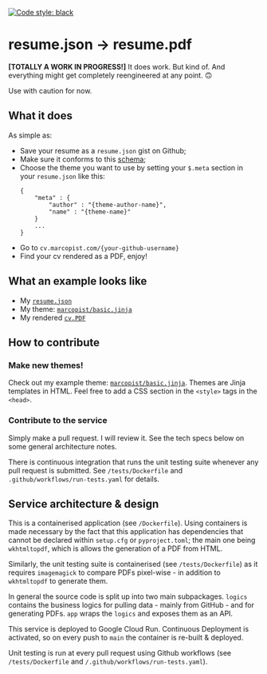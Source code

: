 [![Code style: black](https://img.shields.io/badge/code%20style-black-000000.svg)](https://github.com/psf/black)

# resume.json → resume.pdf

**[TOTALLY A WORK IN PROGRESS!]** It does work. But kind of. And everything might get completely reengineered at any point. 🙃

Use with caution for now.

## What it does
As simple as:
- Save your resume as a `resume.json` gist on Github;
- Make sure it conforms to this [schema](https://raw.githubusercontent.com/jsonresume/resume-schema/master/schema.json);
- Choose the theme you want to use by setting your `$.meta` section in your `resume.json` like this:
    ```
    {
        "meta" : {
            "author" : "{theme-author-name}",
            "name" : "{theme-name}"
        }
        ...
    }
    ```
- Go to `cv.marcopist.com/{your-github-username}`
- Find your cv rendered as a PDF, enjoy!

## What an example looks like
- My [`resume.json`](https://gist.githubusercontent.com/marcopist/619a7ed8bbcde6efa7df28e509d319e7/raw/resume.json)
- My theme: [`marcopist/basic.jinja`](https://gist.githubusercontent.com/marcopist/1e390f2df03cad92ba21ae78129f679d/raw/basic.jinja)
- My rendered [`cv.PDF`](https://json-resume-to-PDF-7dkwlpyqqa-ew.a.run.app/marcopist)

## How to contribute

### Make new themes!
Check out my example theme: [`marcopist/basic.jinja`](https://gist.githubusercontent.com/marcopist/1e390f2df03cad92ba21ae78129f679d/raw/basic.jinja). Themes are Jinja templates in HTML. Feel free to add a CSS section in the `<style>` tags in the `<head>`.

### Contribute to the service
Simply make a pull request. I will review it. See the tech specs below on some general architecture notes.

There is continuous integration that runs the unit testing suite whenever any pull request is submitted. See `/tests/Dockerfile` and `.github/workflows/run-tests.yaml` for details.


## Service architecture & design

This is a containerised application (see `/Dockerfile`). Using containers is made necessary by the fact that this application has dependencies that cannot be declared within `setup.cfg` or `pyproject.toml`; the main one being `wkhtmltopdf`, which is allows the generation of a PDF from HTML.

Similarly, the unit testing suite is containerised (see `/tests/Dockerfile`) as it requires `imagemagick` to compare PDFs pixel-wise - in addition to `wkhtmltopdf` to generate them.

In general the source code is split up into two main subpackages. `logics` contains the business logics for pulling data - mainly from GitHub - and for generating PDFs. `app` wraps the `logics` and exposes them as an API.

This service is deployed to Google Cloud Run. Continuous Deployment is activated, so on every push to `main` the container is re-built & deployed.

Unit testing is run at every pull request using Github workflows (see `/tests/Dockerfile` and `/.github/workflows/run-tests.yaml`).